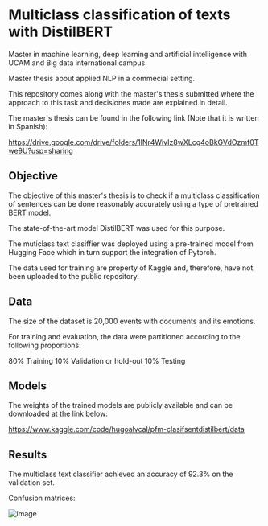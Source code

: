 # Multiclass classification of texts with DistilBERT

Master in machine learning, deep learning and artificial intelligence with UCAM and Big data international campus.

Master thesis about applied NLP in a commecial setting.

This repository comes along with the master's thesis submitted where the approach to this task and decisiones made are explained in detail.

The master's thesis can be found in the following link (Note that it is written in Spanish):

https://drive.google.com/drive/folders/1lNr4WivIz8wXLcg4oBkGVdOzmf0Twe9U?usp=sharing

## Objective

The objective of this master's thesis is to check if a multiclass classification of sentences can be done reasonably accurately using a type
of pretrained BERT model.

The state-of-the-art model DistilBERT was used for this purpose.

The muticlass text clasiffier was deployed using a pre-trained model from Hugging Face which in turn support the integration of Pytorch.

The data used for training are property of Kaggle and, therefore, have not been uploaded to the public repository.

## Data

The size of the dataset is 20,000 events with documents and its emotions.

For training and evaluation, the data were partitioned according to the following proportions:

80% Training
10% Validation or hold-out
10% Testing

## Models

The weights of the trained models are publicly available and can be downloaded at the link below:

https://www.kaggle.com/code/hugoalvcal/pfm-clasifsentdistilbert/data

## Results

The multiclass text classifier achieved an accuracy of 92.3% on the validation set.

Confusion matrices:

![image](https://user-images.githubusercontent.com/107633593/211154236-fccb8752-84b1-4681-8f98-ee7ce752eda2.png)
